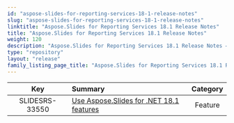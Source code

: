 ```yaml
---
id: "aspose-slides-for-reporting-services-18-1-release-notes"
slug: "aspose-slides-for-reporting-services-18-1-release-notes"
linktitle: "Aspose.Slides for Reporting Services 18.1 Release Notes"
title: "Aspose.Slides for Reporting Services 18.1 Release Notes"
weight: 120
description: "Aspose.Slides for Reporting Services 18.1 Release Notes – the latest updates and fixes."
type: "repository"
layout: "release"
family_listing_page_title: "Aspose.Slides for Reporting Services 18.1 Release Notes"
---
```


|**Key** |**Summary** |**Category** |
| :-: | :- | :-: |
|SLIDESRS-33550|[Use Aspose.Slides for .NET 18.1 features](/slides/net/Aspose.Slides+for+.NET+18.1+Release+Notes)|Feature|

